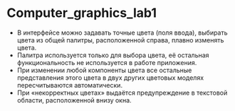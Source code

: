 # Computer_graphics_lab1
 - В интерфейсе можно задавать точные цвета (поля ввода), выбирать цвета из общей палитры, расположенной справа, плавно изменять цвета.</br>
 - Палитра используется только для выбора цвета, её остальная функциональность не используется в работе приложения.</br>
 - При изменении любой компоненты цвета все остальные представления этого цвета в двух других цветовых моделях пересчитываются автоматически.</br>
 - При «некорректных цветах» выдаётся предупреждение в текстовой области, расположенной внизу окна.</br>
